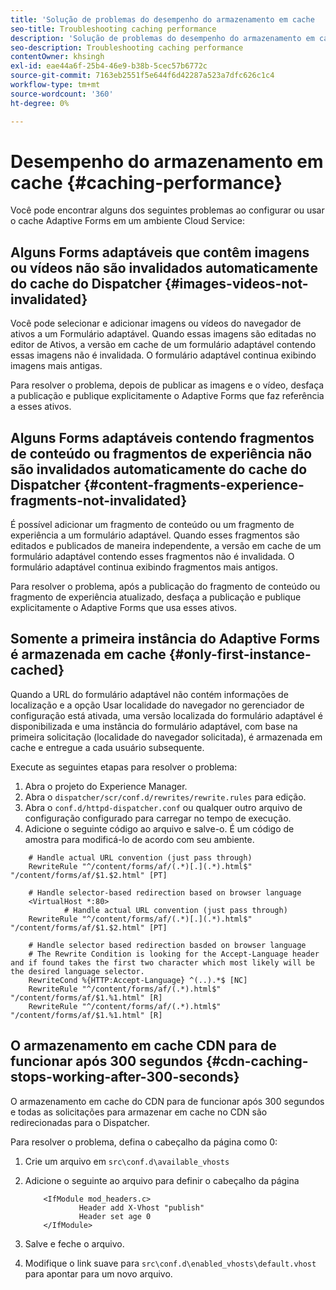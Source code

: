 ```yaml
---
title: 'Solução de problemas do desempenho do armazenamento em cache  '
seo-title: Troubleshooting caching performance
description: 'Solução de problemas do desempenho do armazenamento em cache  '
seo-description: Troubleshooting caching performance
contentOwner: khsingh
exl-id: eae44a6f-25b4-46e9-b38b-5cec57b6772c
source-git-commit: 7163eb2551f5e644f6d42287a523a7dfc626c1c4
workflow-type: tm+mt
source-wordcount: '360'
ht-degree: 0%

---
```


# Desempenho do armazenamento em cache {#caching-performance}

Você pode encontrar alguns dos seguintes problemas ao configurar ou usar o cache Adaptive Forms em um ambiente Cloud Service:

## Alguns Forms adaptáveis que contêm imagens ou vídeos não são invalidados automaticamente do cache do Dispatcher {#images-videos-not-invalidated}

Você pode selecionar e adicionar imagens ou vídeos do navegador de ativos a um Formulário adaptável. Quando essas imagens são editadas no editor de Ativos, a versão em cache de um formulário adaptável contendo essas imagens não é invalidada. O formulário adaptável continua exibindo imagens mais antigas.

Para resolver o problema, depois de publicar as imagens e o vídeo, desfaça a publicação e publique explicitamente o Adaptive Forms que faz referência a esses ativos.

## Alguns Forms adaptáveis contendo fragmentos de conteúdo ou fragmentos de experiência não são invalidados automaticamente do cache do Dispatcher {#content-fragments-experience-fragments-not-invalidated}

É possível adicionar um fragmento de conteúdo ou um fragmento de experiência a um formulário adaptável. Quando esses fragmentos são editados e publicados de maneira independente, a versão em cache de um formulário adaptável contendo esses fragmentos não é invalidada. O formulário adaptável continua exibindo fragmentos mais antigos.

Para resolver o problema, após a publicação do fragmento de conteúdo ou fragmento de experiência atualizado, desfaça a publicação e publique explicitamente o Adaptive Forms que usa esses ativos.

## Somente a primeira instância do Adaptive Forms é armazenada em cache {#only-first-instance-cached}

Quando a URL do formulário adaptável não contém informações de localização e a opção Usar localidade do navegador no gerenciador de configuração está ativada, uma versão localizada do formulário adaptável é disponibilizada e uma instância do formulário adaptável, com base na primeira solicitação (localidade do navegador solicitada), é armazenada em cache e entregue a cada usuário subsequente.

Execute as seguintes etapas para resolver o problema:

1. Abra o projeto do Experience Manager.
1. Abra o `dispatcher/scr/conf.d/rewrites/rewrite.rules` para edição.
1. Abra o `conf.d/httpd-dispatcher.conf` ou qualquer outro arquivo de configuração configurado para carregar no tempo de execução.
1. Adicione o seguinte código ao arquivo e salve-o. É um código de amostra para modificá-lo de acordo com seu ambiente.

```shellscript
    # Handle actual URL convention (just pass through)
    RewriteRule "^/content/forms/af/(.*)[.](.*).html$" "/content/forms/af/$1.$2.html" [PT]
    
    # Handle selector-based redirection based on browser language
    <VirtualHost *:80>
            # Handle actual URL convention (just pass through)
    RewriteRule "^/content/forms/af/(.*)[.](.*).html$" "/content/forms/af/$1.$2.html" [PT]

    # Handle selector based redirection basded on browser language
    # The Rewrite Condition is looking for the Accept-Language header and if found takes the first two character which most likely will be the desired language selector.
    RewriteCond %{HTTP:Accept-Language} ^(..).*$ [NC]
    RewriteRule "^/content/forms/af/(.*).html$" "/content/forms/af/$1.%1.html" [R]
    RewriteRule "^/content/forms/af/(.*).html$" "/content/forms/af/$1.%1.html" [R]
```

## O armazenamento em cache CDN para de funcionar após 300 segundos {#cdn-caching-stops-working-after-300-seconds}

O armazenamento em cache do CDN para de funcionar após 300 segundos e todas as solicitações para armazenar em cache no CDN são redirecionadas para o Dispatcher.

Para resolver o problema, defina o cabeçalho da página como 0:

1. Crie um arquivo em `src\conf.d\available_vhosts`

1. Adicione o seguinte ao arquivo para definir o cabeçalho da página

   ```shellscript
       <IfModule mod_headers.c>
               Header add X-Vhost "publish"
               Header set age 0
       </IfModule>
   ```

1. Salve e feche o arquivo.
1. Modifique o link suave para `src\conf.d\enabled_vhosts\default.vhost` para apontar para um novo arquivo.
